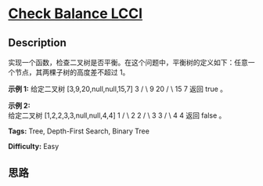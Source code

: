 # [Check Balance LCCI][title]

## Description

实现一个函数，检查二叉树是否平衡。在这个问题中，平衡树的定义如下：任意一个节点，其两棵子树的高度差不超过 1。

  
 **示例 1:**
            给定二叉树 [3,9,20,null,null,15,7]          3         / \        9  20          /  \         15   7      返回 true 。

 **示例 2:**  
            给定二叉树 [1,2,2,3,3,null,null,4,4]            1           / \          2   2         / \        3   3       / \      4   4      返回 false 。


**Tags:** Tree, Depth-First Search, Binary Tree

**Difficulty:** Easy

## 思路

[title]: https://leetcode-cn.com/problems/check-balance-lcci
